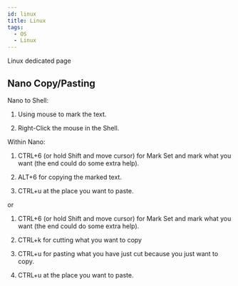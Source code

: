 ```yaml
---
id: linux
title: Linux
tags:
  - OS
  - Linux
---
```


Linux dedicated page

## Nano Copy/Pasting

Nano to Shell:

1. Using mouse to mark the text.

2. Right-Click the mouse in the Shell.

Within Nano:

1. CTRL+6 (or hold Shift and move cursor) for Mark Set and mark what you want (the end could do some extra help).

2. ALT+6 for copying the marked text.

3. CTRL+u at the place you want to paste.

or

1. CTRL+6 (or hold Shift and move cursor) for Mark Set and mark what you want (the end could do some extra help).

2. CTRL+k for cutting what you want to copy

3. CTRL+u for pasting what you have just cut because you just want to copy.

4. CTRL+u at the place you want to paste.
